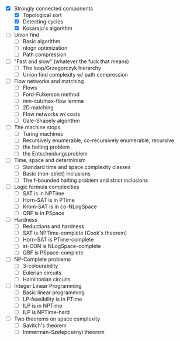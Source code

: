 - [x] Strongly connected components
	- [x] Topological sort
	- [x] Detecting cycles
	- [x] Kosaraju's algorithm
- [ ] Union find
	- [ ] Basic algorithm
	- [ ] nlogn optimization
	- [ ] Path compression
- [ ] "Fast and slow" (whatever the fuck that means)
	- [ ] The loop/Grzegorczyk hierarchy
	- [ ] Union find complexity w/ path compression
- [ ] Flow networks and matching
	- [ ] Flows
	- [ ] Ford-Fulkerson method
	- [ ] min-cut/max-flow lemma
	- [ ] 2D matching
	- [ ] Flow networks w/ costs
	- [ ] Gale-Shapely algorithm
- [ ] The machine stops
	- [ ] Turing machines
	- [ ] Recursively enumerable, co-recursively enumerable, recursive
	- [ ] the halting problem
	- [ ] the Entscheidungsproblem
- [ ] Time, space and determinism
	- [ ] Standard time and space complexity classes
	- [ ] Basic (non-strict) inclusions
	- [ ] The f-bounded halting problem and strict inclusions
- [ ] Logic formula complexities
	- [ ] SAT is in NPTime
	- [ ] Horn-SAT is in PTime
	- [ ] Krom-SAT is in co-NLogSpace
	- [ ] QBF is in PSpace
- [ ] Hardness
	- [ ] Reductions and hardness
	- [ ] SAT is NPTime-complete (Cook's theorem)
	- [ ] Horn-SAT is PTime-complete
	- [ ] st-CON is NLogSpace-complete
	- [ ] QBF is PSpace-complete
- [ ] NP-Complete problems
	- [ ] 3-colourability
	- [ ] Eulerian circuits
	- [ ] Hamiltonian circuits
- [ ] Integer Linear Programming
	- [ ] Basic linear programming
	- [ ] LP-feasibility is in PTime
	- [ ] ILP is in NPTime
	- [ ] ILP is NPTime-hard
- [ ] Two theorems on space complexity
	- [ ] Savitch's theorem
	- [ ] Immerman-Szelepcsényi theorem